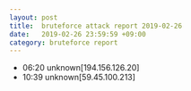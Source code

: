 ```yaml
---
layout: post
title:  bruteforce attack report 2019-02-26
date:   2019-02-26 23:59:59 +09:00
category: bruteforce report
---
```


* 06:20 unknown[194.156.126.20]
* 10:39 unknown[59.45.100.213]
